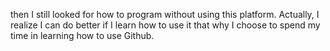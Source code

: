 then I still looked for how to program without using this platform.
Actually, I realize I can do better if I learn how to use it that 
why I choose to spend my time in learning how to use Github.
